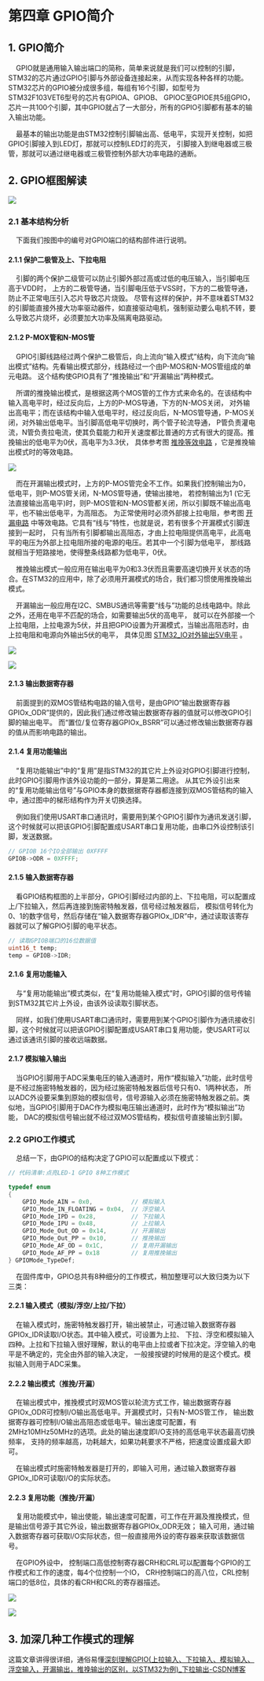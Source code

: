 # 第四章 GPIO简介

## 1. GPIO简介

    GPIO就是通用输入输出端口的简称，简单来说就是我们可以控制的引脚，STM32的芯片通过GPIO引脚与外部设备连接起来，从而实现各种各样的功能。STM32芯片的GPIO被分成很多组，每组有16个引脚，如型号为STM32F103VET6型号的芯片有GPIOA、GPIOB、 GPIOC至GPIOE共5组GPIO，芯片一共100个引脚，其中GPIO就占了一大部分，所有的GPIO引脚都有基本的输入输出功能。

    最基本的输出功能是由STM32控制引脚输出高、低电平，实现开关控制，如把GPIO引脚接入到LED灯，那就可以控制LED灯的亮灭， 引脚接入到继电器或三极管，那就可以通过继电器或三极管控制外部大功率电路的通断。

## 2. GPIO框图解读

![](https://doc.embedfire.com/mcu/stm32/f103zhinanzhe/std/zh/latest/_images/LEDreg002.png)

### 2.1 基本结构分析

    下面我们按图中的编号对GPIO端口的结构部件进行说明。

#### 2.1.1 保护二极管及上、下拉电阻

    引脚的两个保护二级管可以防止引脚外部过高或过低的电压输入，当引脚电压高于VDD时， 上方的二极管导通，当引脚电压低于VSS时，下方的二极管导通，防止不正常电压引入芯片导致芯片烧毁。 尽管有这样的保护，并不意味着STM32的引脚能直接外接大功率驱动器件，如直接驱动电机，强制驱动要么电机不转，要么导致芯片烧坏，必须要加大功率及隔离电路驱动。

#### 2.1.2 P-MOX管和N-MOS管

    GPIO引脚线路经过两个保护二极管后，向上流向“输入模式”结构，向下流向“输出模式”结构。先看输出模式部分，线路经过一个由P-MOS和N-MOS管组成的单元电路。 这个结构使GPIO具有了“推挽输出”和“开漏输出”两种模式。

    所谓的推挽输出模式，是根据这两个MOS管的工作方式来命名的。在该结构中输入高电平时，经过反向后，上方的P-MOS导通，下方的N-MOS关闭， 对外输出高电平；而在该结构中输入低电平时，经过反向后，N-MOS管导通，P-MOS关闭，对外输出低电平。当引脚高低电平切换时，两个管子轮流导通， P管负责灌电流，N管负责拉电流，使其负载能力和开关速度都比普通的方式有很大的提高。推挽输出的低电平为0伏，高电平为3.3伏， 具体参考图 [推挽等效电路](https://doc.embedfire.com/mcu/stm32/f103zhinanzhe/std/zh/latest/book/LED_register.html#id5) ，它是推挽输出模式时的等效电路。

![](https://doc.embedfire.com/mcu/stm32/f103zhinanzhe/std/zh/latest/_images/LEDreg003.png)

    而在开漏输出模式时，上方的P-MOS管完全不工作。如果我们控制输出为0，低电平，则P-MOS管关闭，N-MOS管导通，使输出接地， 若控制输出为1 (它无法直接输出高电平)时，则P-MOS管和N-MOS管都关闭，所以引脚既不输出高电平，也不输出低电平，为高阻态。 为正常使用时必须外部接上拉电阻，参考图 [开漏电路](https://doc.embedfire.com/mcu/stm32/f103zhinanzhe/std/zh/latest/book/LED_register.html#id6) 中等效电路。它具有“线与”特性，也就是说，若有很多个开漏模式引脚连接到一起时， 只有当所有引脚都输出高阻态，才由上拉电阻提供高电平，此高电平的电压为外部上拉电阻所接的电源的电压。若其中一个引脚为低电平， 那线路就相当于短路接地，使得整条线路都为低电平，0伏。

    推挽输出模式一般应用在输出电平为0和3.3伏而且需要高速切换开关状态的场合。在STM32的应用中，除了必须用开漏模式的场合，我们都习惯使用推挽输出模式。

    开漏输出一般应用在I2C、SMBUS通讯等需要“线与”功能的总线电路中。除此之外，还用在电平不匹配的场合，如需要输出5伏的高电平， 就可以在外部接一个上拉电阻，上拉电源为5伏，并且把GPIO设置为开漏模式，当输出高阻态时，由上拉电阻和电源向外输出5伏的电平， 具体见图 [STM32_IO对外输出5V电平](https://doc.embedfire.com/mcu/stm32/f103zhinanzhe/std/zh/latest/book/LED_register.html#stm32-io5v) 。

![](https://doc.embedfire.com/mcu/stm32/f103zhinanzhe/std/zh/latest/_images/LEDreg004.png)

![](https://doc.embedfire.com/mcu/stm32/f103zhinanzhe/std/zh/latest/_images/LEDreg005.png)

#### 2.1.3 输出数据寄存器

    前面提到的双MOS管结构电路的输入信号，是由GPIO“输出数据寄存器GPIOx_ODR”提供的，因此我们通过修改输出数据寄存器的值就可以修改GPIO引脚的输出电平。 而“置位/复位寄存器GPIOx_BSRR”可以通过修改输出数据寄存器的值从而影响电路的输出。

#### 2.1.4 复用功能输出

    “复用功能输出”中的“复用”是指STM32的其它片上外设对GPIO引脚进行控制，此时GPIO引脚用作该外设功能的一部分，算是第二用途。 从其它外设引出来的“复用功能输出信号”与GPIO本身的数据据寄存器都连接到双MOS管结构的输入中，通过图中的梯形结构作为开关切换选择。

    例如我们使用USART串口通讯时，需要用到某个GPIO引脚作为通讯发送引脚，这个时候就可以把该GPIO引脚配置成USART串口复用功能，由串口外设控制该引脚，发送数据。

```c
// GPIOB 16个IO全部输出 0XFFFF
GPIOB->ODR = 0XFFFF;
```

#### 2.1.5 输入数据寄存器

    看GPIO结构框图的上半部分，GPIO引脚经过内部的上、下拉电阻，可以配置成上/下拉输入，然后再连接到施密特触发器，信号经过触发器后， 模拟信号转化为0、1的数字信号，然后存储在“输入数据寄存器GPIOx_IDR”中，通过读取该寄存器就可以了解GPIO引脚的电平状态。

```c
// 读取GPIOB端口的16位数据值
uint16_t temp;
temp = GPIOB->IDR;
```

#### 2.1.6 复用功能输入

    与“复用功能输出”模式类似，在“复用功能输入模式”时，GPIO引脚的信号传输到STM32其它片上外设，由该外设读取引脚状态。

    同样，如我们使用USART串口通讯时，需要用到某个GPIO引脚作为通讯接收引脚，这个时候就可以把该GPIO引脚配置成USART串口复用功能，使USART可以通过该通讯引脚的接收远端数据。

#### 2.1.7 模拟输入输出

    当GPIO引脚用于ADC采集电压的输入通道时，用作“模拟输入”功能，此时信号是不经过施密特触发器的，因为经过施密特触发器后信号只有0、1两种状态， 所以ADC外设要采集到原始的模拟信号，信号源输入必须在施密特触发器之前。类似地，当GPIO引脚用于DAC作为模拟电压输出通道时，此时作为“模拟输出”功能， DAC的模拟信号输出就不经过双MOS管结构，模拟信号直接输出到引脚。

### 2.2 GPIO工作模式

    总结一下，由GPIO的结构决定了GPIO可以配置成以下模式：

```c
// 代码清单:点亮LED-1 GPIO 8种工作模式

typedef enum
{
    GPIO_Mode_AIN = 0x0,           // 模拟输入
    GPIO_Mode_IN_FLOATING = 0x04,  // 浮空输入
    GPIO_Mode_IPD = 0x28,          // 下拉输入
    GPIO_Mode_IPU = 0x48,          // 上拉输入
    GPIO_Mode_Out_OD = 0x14,       // 开漏输出
    GPIO_Mode_Out_PP = 0x10,       // 推挽输出
    GPIO_Mode_AF_OD = 0x1C,        // 复用开漏输出
    GPIO_Mode_AF_PP = 0x18         // 复用推挽输出
} GPIOMode_TypeDef;
```

    在固件库中，GPIO总共有8种细分的工作模式，稍加整理可以大致归类为以下三类：

#### 2.2.1 输入模式（模拟/浮空/上拉/下拉）

    在输入模式时，施密特触发器打开，输出被禁止，可通过输入数据寄存器GPIOx_IDR读取I/O状态。其中输入模式，可设置为上拉、 下拉、浮空和模拟输入四种。上拉和下拉输入很好理解，默认的电平由上拉或者下拉决定。浮空输入的电平是不确定的，完全由外部的输入决定， 一般接按键的时候用的是这个模式。模拟输入则用于ADC采集。

#### 2.2.2 输出模式（推挽/开漏）

    在输出模式中，推挽模式时双MOS管以轮流方式工作，输出数据寄存器GPIOx_ODR可控制I/O输出高低电平。开漏模式时，只有N-MOS管工作， 输出数据寄存器可控制I/O输出高阻态或低电平。输出速度可配置，有2MHz10MHz50MHz的选项。此处的输出速度即I/O支持的高低电平状态最高切换频率， 支持的频率越高，功耗越大，如果功耗要求不严格，把速度设置成最大即可。

    在输出模式时施密特触发器是打开的，即输入可用，通过输入数据寄存器GPIOx_IDR可读取I/O的实际状态。

#### 2.2.3 复用功能（推挽/开漏）

    复用功能模式中，输出使能，输出速度可配置，可工作在开漏及推挽模式，但是输出信号源于其它外设，输出数据寄存器GPIOx_ODR无效； 输入可用，通过输入数据寄存器可获取I/O实际状态，但一般直接用外设的寄存器来获取该数据信号。

    在GPIO外设中， 控制端口高低控制寄存器CRH和CRL可以配置每个GPIO的工作模式和工作的速度，每4个位控制一个IO， CRH控制端口的高八位，CRL控制端口的低8位，具体的看CRH和CRL的寄存器描述。

![](https://doc.embedfire.com/mcu/stm32/f103zhinanzhe/std/zh/latest/_images/LEDreg006.png)

![](https://doc.embedfire.com/mcu/stm32/f103zhinanzhe/std/zh/latest/_images/LEDreg007.png)

## 3. 加深几种工作模式的理解

这篇文章讲得很详细，通俗易懂[深刻理解GPIO(上拉输入、下拉输入、模拟输入、浮空输入，开漏输出，推挽输出的区别，以STM32为例)_下拉输出-CSDN博客](https://blog.csdn.net/scarecrow_sun/article/details/120287852)


